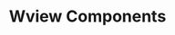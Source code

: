 ---
layout: home

title: Wview Components
titleTemplate: A lightweight, flexible & customizable UI library for Vue 3.

hero:
    name: Wview Components
    text: Build faster and better
    tagline: A lightweight, flexible & customizable UI library for Vue 3, styled with SCSS.
    image:
      src: /symbol-gradient.svg
      alt: Wview Components
    actions:
      - theme: brand
        text: start
        link: /guide/quick-start
      - theme: alt
        text: why Wview?
        link: /guide/introduction
      - theme: alt
        text: View on GitHub
        link: https://github.com/lyuly/wview

features:
  - icon: 📚
    title: DX Focused
    details: Write less code & build faster with pre-made components ready-to-go!
  - icon: 🛠
    title: Totally Configurable
    details: Full customize your CSS Classes, Props & Multiple variants for the same component.
  - icon: 🎨
    title: China Color
    details: Presets included by default for SCSS, choose color from ChinaColor
  - icon: ✋
    title: 20+ Components
    details: Currently providing 20+ Pixel perfect components ready to use!
  - icon: 🌳
    title: Tree Shakable
    details: Import only the components that you need without worry about your bundle size.
  - icon: 🔋
    title: Many more nice features!
    details: Written in Typescript + Vue 3, SSR ready, Typescript Types, 10+ Components & many more...
---